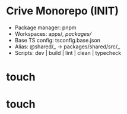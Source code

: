 # Crive Monorepo (INIT)

- Package manager: pnpm
- Workspaces: apps/_, packages/_
- Base TS config: tsconfig.base.json
- Alias: @shared/_ -> packages/shared/src/_
- Scripts: dev | build | lint | clean | typecheck
# touch
# touch
 
